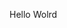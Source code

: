 Hello Wolrd



































































































































































































































































































































































































































































































































































































































































































































































































































































































































































































































































































































































































































































































































































































































































































































































































































































































































































































































































































































































































































































































































































































































































































































































































































































































































































































































































































































































































































































































































































































































































































































